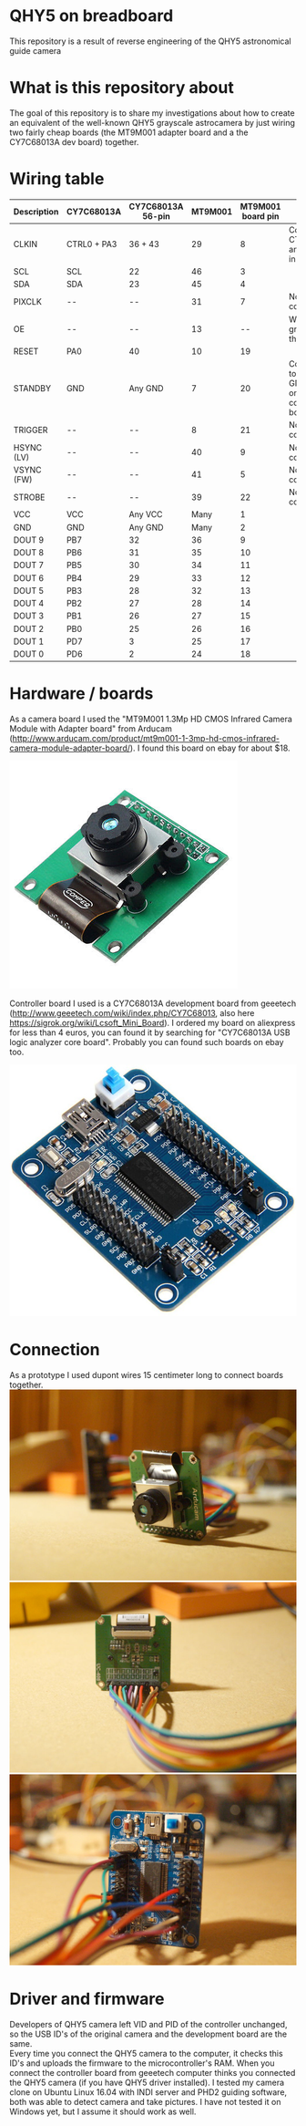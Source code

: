 # QHY5 on breadboard
This repository is a result of reverse engineering of the QHY5 astronomical guide camera 

# What is this repository about
The goal of this repository is to share my investigations about how to create an equivalent of the well-known QHY5 grayscale astrocamera by just wiring two fairly cheap boards (the MT9M001 adapter board and a the CY7C68013A dev board) together.

# Wiring table
| Description | CY7C68013A | CY7C68013A 56-pin | MT9M001 | MT9M001 board pin | Note |
| ----------- | ---------- | ----------------- | ------- | ----------------- | ---- | 
| CLKIN       | CTRL0 + PA3| 36 + 43           | 29      | 8                 | Connect CTRL0 and PA3 in parallel |
| SCL         | SCL        | 22                | 46      | 3                 |      |
| SDA         | SDA        | 23                | 45      | 4                 |      |
| PIXCLK      | --         | --                | 31      | 7                 | Not connected |
| OE          | --         | --                | 13      | --                | Wired to ground on the board |
| RESET       | PA0        | 40                | 10      | 19                |      |
| STANDBY     | GND        | Any GND           | 7       | 20                | Connect to any GND pin on the controller board |
| TRIGGER     | --         | --                | 8       | 21                | Not connected |
| HSYNC (LV)  | --         | --                | 40      | 9                 | Not connected |
| VSYNC (FW)  | --         | --                | 41      | 5                 | Not connected |
| STROBE      | --         | --                | 39      | 22                | Not connected |
| VCC         | VCC        | Any VCC           | Many    | 1                 |      |
| GND         | GND        | Any GND           | Many    | 2                 |      |
| DOUT 9      | PB7        | 32                | 36      | 9                 |      |
| DOUT 8      | PB6        | 31                | 35      | 10                |      |
| DOUT 7      | PB5        | 30                | 34      | 11                |      |
| DOUT 6      | PB4        | 29                | 33      | 12                |      |
| DOUT 5      | PB3        | 28                | 32      | 13                |      |
| DOUT 4      | PB2        | 27                | 28      | 14                |      |
| DOUT 3      | PB1        | 26                | 27      | 15                |      |
| DOUT 2      | PB0        | 25                | 26      | 16                |      |
| DOUT 1      | PD7        | 3                 | 25      | 17                |      |
| DOUT 0      | PD6        | 2                 | 24      | 18                |      |

# Hardware / boards
As a camera board I used the "MT9M001 1.3Mp HD CMOS Infrared Camera Module with Adapter board" from Arducam (http://www.arducam.com/product/mt9m001-1-3mp-hd-cmos-infrared-camera-module-adapter-board/). I found this board on ebay for about $18. 

![](images/MT9M001-board.jpg?raw=true)

Controller board I used is a CY7C68013A development board from geeetech (http://www.geeetech.com/wiki/index.php/CY7C68013, also here https://sigrok.org/wiki/Lcsoft_Mini_Board). I ordered my board on aliexpress for less than 4 euros, you can found it by searching for "CY7C68013A USB logic analyzer core board". Probably you can found such boards on ebay too. 

![](images/CY7C68013A.jpg?raw=true)

# Connection
As a prototype I used dupont wires 15 centimeter long to connect boards together.
 ![](images/camera-module.jpg?raw=true)
 ![](images/camera-module-back-side.jpg?raw=true)
 ![](images/controller-board.jpg?raw=true)

 # Driver and firmware
Developers of QHY5 camera left VID and PID of the controller unchanged, so the USB ID's of the original camera and the development board are the same.  
Every time you connect the QHY5 camera to the computer, it checks this ID's and uploads the firmware to the microcontroller's RAM. When you connect the controller board from geeetech computer thinks you connected the QHY5 camera (if you have QHY5 driver installed). 
I tested my camera clone on Ubuntu Linux 16.04 with INDI server and PHD2 guiding software, both was able to detect camera and take pictures. I have not tested it on Windows yet, but I assume it should work as well.